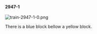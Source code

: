 #### 2947-1
![train-2947-1-0.png](https://github.com/lil-lab/nlvr/raw/master/nlvr/train/images/60/train-2947-1-0.png "train-2947-1-0.png")

There is a blue block bellow a yellow block.